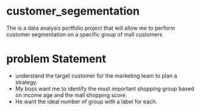 # customer_segementation
The is a data analysis portfolio project that will allow me to perform customer segmentation on a specific group of mall customers

# problem Statement
* understand the target customer for the marketing team to plan a strategy.
* My boss want me to identify the most important shopping group based on income age and the mall shopping score.
* He want the ideal number of group with a label for each.  



